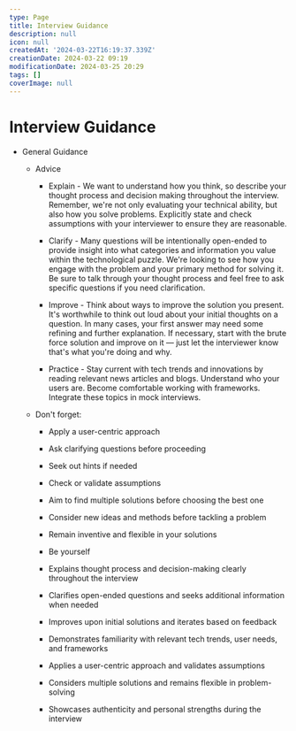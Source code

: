 ```yaml
---
type: Page
title: Interview Guidance
description: null
icon: null
createdAt: '2024-03-22T16:19:37.339Z'
creationDate: 2024-03-22 09:19
modificationDate: 2024-03-25 20:29
tags: []
coverImage: null
---
```


# Interview Guidance

- General Guidance

    - Advice

        - Explain - We want to understand how you think, so describe your thought process and decision making throughout the interview. Remember, we're not only evaluating your technical ability, but also how you solve problems. Explicitly state and check assumptions with your interviewer to ensure they are reasonable.

        - Clarify - Many questions will be intentionally open-ended to provide insight into what categories and information you value within the technological puzzle. We're looking to see how you engage with the problem and your primary method for solving it. Be sure to talk through your thought process and feel free to ask specific questions if you need clarification.

        - Improve - Think about ways to improve the solution you present. It's worthwhile to think out loud about your initial thoughts on a question. In many cases, your first answer may need some refining and further explanation. If necessary, start with the brute force solution and improve on it — just let the interviewer know that's what you're doing and why.

        - Practice - Stay current with tech trends and innovations by reading relevant news articles and blogs. Understand who your users are. Become comfortable working with frameworks. Integrate these topics in mock interviews.

    - Don't forget:

        - Apply a user-centric approach

        - Ask clarifying questions before proceeding

        - Seek out hints if needed

        - Check or validate assumptions

        - Aim to find multiple solutions before choosing the best one

        - Consider new ideas and methods before tackling a problem

        - Remain inventive and flexible in your solutions

        - Be yourself

        - Explains thought process and decision-making clearly throughout the interview

        - Clarifies open-ended questions and seeks additional information when needed

        - Improves upon initial solutions and iterates based on feedback

        - Demonstrates familiarity with relevant tech trends, user needs, and frameworks

        - Applies a user-centric approach and validates assumptions

        - Considers multiple solutions and remains flexible in problem-solving

        - Showcases authenticity and personal strengths during the interview

